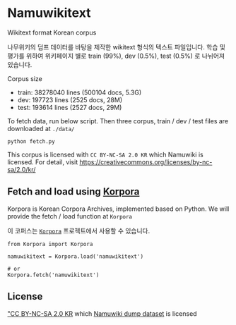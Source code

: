 # Namuwikitext

Wikitext format Korean corpus

나무위키의 덤프 데이터를 바탕을 제작한 wikitext 형식의 텍스트 파일입니다. 학습 및 평가를 위하여 위키페이지 별로 train (99%), dev (0.5%), test (0.5%) 로 나뉘어져있습니다.

Corpus size
- train: 38278040 lines (500104 docs, 5.3G)
- dev: 197723 lines (2525 docs, 28M)
- test: 193614 lines (2527 docs, 29M)

To fetch data, run below script. Then three corpus, train / dev / test files are downloaded at `./data/`

```
python fetch.py
```

This corpus is licensed with `CC BY-NC-SA 2.0 KR` which Namuwiki is licensed. For detail, visit https://creativecommons.org/licenses/by-nc-sa/2.0/kr/

## Fetch and load using [Korpora](https://github.com/ko-nlp/Korpora)

Korpora is Korean Corpora Archives, implemented based on Python. We will provide the fetch / load function at `Korpora`

이 코퍼스는 [`Korpora`](https://github.com/ko-nlp/Korpora) 프로젝트에서 사용할 수 있습니다.

```
from Korpora import Korpora

namuwikitext = Korpora.load('namuwikitext')

# or
Korpora.fetch('namuwikitext')
```

## License

["CC BY-NC-SA 2.0 KR](https://creativecommons.org/licenses/by-nc-sa/2.0/kr/") which [Namuwiki dump dataset](https://namu.wiki/w/%EB%82%98%EB%AC%B4%EC%9C%84%ED%82%A4:%EB%8D%B0%EC%9D%B4%ED%84%B0%EB%B2%A0%EC%9D%B4%EC%8A%A4%20%EB%8D%A4%ED%94%84) is licensed

